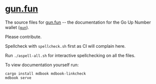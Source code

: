 # [gun.fun](https://gun.fun)

The source files for [gun.fun](https://gun.fun) -- the documentation for the Go Up Number wallet ([`gun`](https://github.com/llfourn/gun)).

Please contribute.

Spellcheck with `spellcheck.sh` first as CI will complain here.

Run `./aspell-all.sh` for interactive spellchecking on all the files.

To view documentation yourself run:

```
cargo install mdbook mdbook-linkcheck
mdbook serve
```
